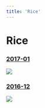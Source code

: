```yaml
---
title: 'Rice'
---
```


# Rice

### [2017-01](/pages/rice/2017-01)

[![](https://imgur.com/WBJKH9S.jpg)](/pages/rice/2017-01)


### [2016-12](/pages/rice/2016-12)

[![](https://imgur.com/YE8OqmC.jpg)](/pages/rice/2016-12)
